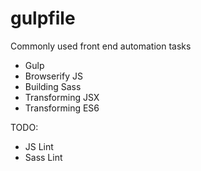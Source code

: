 # gulpfile

Commonly used front end automation tasks
* Gulp
* Browserify JS
* Building Sass
* Transforming JSX
* Transforming ES6

TODO:
* JS Lint
* Sass Lint
